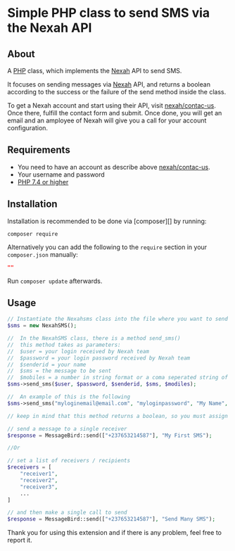 # Simple PHP class to send SMS via the Nexah API

## About
A [PHP](https://php.net) class, which implements the [Nexah](https://sms.nexah.net) API to send SMS.

It focuses on sending messages via [Nexah](https://sms.nexah.net) API, and returns a boolean according to the success or the failure of the send method inside the class.

To get a Nexah account and start using their API, visit [nexah/contac-us](https://nexah.net/contact-us). Once there, fulfill the contact form and submit. Once done, you will get an email and an amployee of Nexah will give you a call for your account configuration.

## Requirements
- You need to have an account as describe above [nexah/contac-us](https://nexah.net/contact-us).
- Your username and password
- [PHP 7.4 or higher](http://www.php.net/downloads.php)

## Installation

Installation is recommended to be done via [composer][] by running:

	composer require 

Alternatively you can add the following to the `require` section in your `composer.json` manually:

```json
""
```

Run `composer update` afterwards.

## Usage

```php
// Instantiate the Nexahsms class into the file where you want to send and SMS
$sms = new NexahSMS();

//  In the NexahSMS class, there is a method send_sms()
//  this method takes as parameters:
//  $user = your login received by Nexah team
//  $password = your login password received by Nexah team
//  $senderid = your name
//  $sms = the message to be sent
//  $mobiles = a number in string format or a coma seperated string of numbers to receive the message
$sms->send_sms($user, $password, $senderid, $sms, $modiles);

//  An example of this is the following
$sms->send_sms("myloginemail@email.com", "myloginpassword", "My Name", "My message here", "xxxxxxxxx, xxxxxxxxx, xxxxxxxxx");

// keep in mind that this method returns a boolean, so you must assign the method to a variable and use it in an if condition to check wether the SMS is sent or not.

// send a message to a single receiver
$response = MessageBird::send(["+237653214587"], "My First SMS");

//Or

// set a list of receivers / recipients
$receivers = [
    "receiver1",
    "receiver2",
    "receiver3",
    ...
]

// and then make a single call to send
$response = MessageBird::send(["+237653214587"], "Send Many SMS");
```

Thank you for using this extension and if there is any problem, feel free to report it.